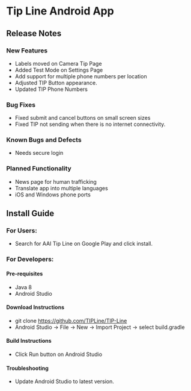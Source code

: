 # Tip Line Android App
## Release Notes
### New Features
* Labels moved on Camera Tip Page
* Added Test Mode on Settings Page
* Add support for multiple phone numbers per location
* Adjusted TIP Button appearance.
* Updated TIP Phone Numbers

### Bug Fixes
* Fixed submit and cancel buttons on small screen sizes
* Fixed TIP not sending when there is no internet connectivity.

### Known Bugs and Defects
* Needs secure login

### Planned Functionality
* News page for human trafficking
* Translate app into multiple languages
* iOS and Windows phone ports

## Install Guide

### For Users:
* Search for AAI Tip Line on Google Play and click install.

### For Developers:
#### Pre-requisites
* Java 8
* Android Studio

#### Download Instructions
* git clone https://github.com/TIPLine/TIP-Line
* Android Studio -> File -> New -> Import Project -> select build.gradle

#### Build Instructions
* Click Run button on Android Studio

#### Troubleshooting
* Update Android Studio to latest version.




